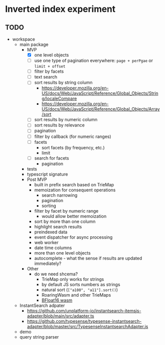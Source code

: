 # Inverted index experiment

## TODO

- workspace
  - main package
    - MVP
      - [x] one level objects
      - [ ] use one type of pagination everywhere: `page + perPgae` or `limit + offset`
      - [ ] filter by facets
      - [ ] text search
      - [ ] sort results by string column
        - https://developer.mozilla.org/en-US/docs/Web/JavaScript/Reference/Global_Objects/String/localeCompare
        - https://developer.mozilla.org/en-US/docs/Web/JavaScript/Reference/Global_Objects/Array/sort
      - [ ] sort results by numeric column
      - [ ] sort results by relevance
      - [ ] pagination
      - [ ] filter by callback (for numeric ranges)
      - [ ] facets
        - sort facets (by frequency, etc.)
        - limit
      - [ ] search for facets
        - pagination
    - tests
    - typescript signature
    - Post MVP
      - built in prefix search based on TrieMap
      - memoization for consequent operations
        - search narrowing
        - pagination
        - sorting
      - filter by facet by numeric range
        - would allow better memoization
      - sort by more than one column
      - highilght search results
      - preindexed data
      - event dispatcher for async processing
      - web worker
      - date time columns
      - more than one level objects
      - autocomplete - what the sense if results are updated immediately?
    - Other
      - do we need shcema?
        - TrieMap only works for strings
        - by default JS sorts numbers as strings
        - natural sort (`["a100", "a11"].sort()`)
        - RoaringWasm and other TrieMaps
        - [BFloat16 wasm](https://github.com/tc39/proposal-float16array/issues/7)
  - InstantSearch adpater
    - https://github.com/unplatform-io/instantsearch-itemsjs-adapter/blob/main/src/adapter.ts
    - https://github.com/typesense/typesense-instantsearch-adapter/blob/master/src/TypesenseInstantsearchAdapter.js
  - demo
  - query string parser
